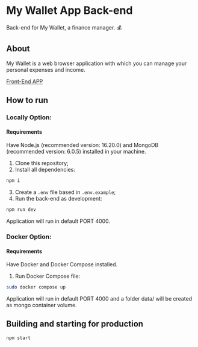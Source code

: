 # My Wallet App Back-end

Back-end for My Wallet, a finance manager. :moneybag:

## About

My Wallet is a web browser application with which you can manage your personal expenses and income.

[Front-End APP](https://github.com/victor-azevedo/front-mywallet)

## How to run

### Locally Option:

#### Requirements

Have Node.js (recommended version: 16.20.0) and MongoDB (recommended version: 6.0.5) installed in your machine.

1. Clone this repository;
2. Install all dependencies:

```bash
npm i
```

3. Create a `.env` file based in `.env.example`;
4. Run the back-end as development:

```bash
npm run dev
```

Application will run in default PORT 4000.

### Docker Option:

#### Requirements

Have Docker and Docker Compose installed.

1. Run Docker Compose file:

```bash
sudo docker compose up
```

Application will run in default PORT 4000 and a folder data/ will be created as mongo container volume.

## Building and starting for production

```bash
npm start
```
